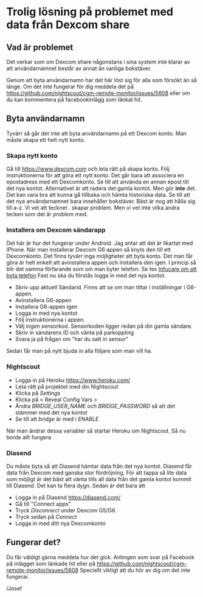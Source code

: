 # Trolig lösning på problemet med data från Dexcom share

## Vad är problemet
Det verkar som om Dexcom share någonstans i sina system inte klarar av att användarnamnet består av annat än vanliga bokstäver.

Genom att byta användarnamn har det här löst sig för alla som försökt än så länge.
Om det inte fungerar för dig meddela det på https://github.com/nightscout/cgm-remote-monitor/issues/5608 eller om du kan kommentera på facebookinlägg som länkat hit.

## Byta användarnamn
Tyvärr så går det inte att byta användarnamn på ett Dexcom konto. Man måste skapa ett helt nytt konto.

### Skapa nytt konto
Gå till https://www.dexcom.com och leta rätt på skapa konto.
Följ instruktionerna för att göra ett nytt konto. Det går bara att associera en epostadress med ett Dexcomkonto. 
Se till att använda en annan epost till det nya kontot. Alternativet är att radera det gamla kontot. Men gör **inte** det. Det kan vara bra att kunna gå tillbaka och hämta historiska data.
Se till att det nya användarnamnet bara innehåller bokstäver. Bäst är nog att hålla sig till a-z. Vi vet att tecknet . skapar problem. Men vi vet inte vilka andra tecken som det är problem med. 

### Installera om Dexcom sändarapp
Det här är hur det fungerar under Android. Jag antar att det är likartat med IPhone.
När man installerar Dexcom G6 appen så knyts den till ett Dexcomkonto. Det finns tyvärr inga möjligheter att byta konto. Det man får göra är helt enkelt att avinstallera appen och installera den igen.
I princip så blir det samma förfarande som om man byter telefon. Se tex [Infucare om att byta telefon](https://www.infucare.com/sites/infucare/files/2019/09/04/dexcom_g6_snabbguide_byta_mobil_alvik.pdf)
Fast nu ska du förstås logga in med det nya kontot.
* Skriv upp aktuell Sändarid. Finns att se om man tittar i inställningar i G6-appen.
* Avinstallera G6-appen 
* Installera G6-appen igen
* Logga in med nya kontot
* Följ instruktionerna i appen. 
* Välj ingen sensorkod. Sensorkoden ligger redan på din gamla sändare.
* Skriv in sändarens ID och vänta på parkoppling
* Svara ja på frågan om "har du satt in sensor"

Sedan får man på nytt bjuda in alla följare som man vill ha.


### Nightscout
* Logga in på Heroku https://www.heroku.com/
* Leta rätt på projektet med din Nightscout
* Klicka på _Settings_
* Klicka på < Reveal Config Vars >
* Ändra _BRIDGE_USER_NAME_ och _BRIDGE_PASSWORD_ så att det stämmer med det nya kontot
* Se till att _bridge_ är med i _ENABLE_

När man ändrar dessa variabler så startar Heroku om Nightscout. Så nu borde allt fungera 

### Diasend
Du måste byta så att Diasend hämtar data från det nya kontot.
Diasend får data från Dexcom med ganska stor fördröjning. För att tappa så lite data som möjligt är det bäst att vänta tills all data från det gamla kontot kommit till Diasend. Det kan ta flera dygn.
Sedan är det bara att 
* Logga in på Diasend https://diasend.com/
* Gå till "Connect apps"
* Tryck _Disconnect_ under Dexcom G5/G6
* Tryck sedan på _Connect_
* Logga in med ditt nya Dexcomkonto

## Fungerar det?
Du får väldigt gärna meddela hur det gick. Antingen som svar på Facebook på inlägget som länkade hit eller på https://github.com/nightscout/cgm-remote-monitor/issues/5608
Speciellt viktigt att du hör av dig om det inte fungerar.

   /Josef
